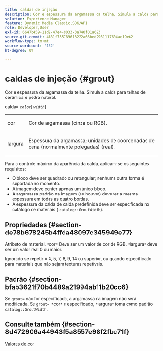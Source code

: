 ```yaml
---
title: caldas de injeção
description: Cor e espessura da argamassa da telha. Simula a calda para telhas de cerâmica e pedra natural.
solution: Experience Manager
feature: Dynamic Media Classic,SDK/API
role: Developer,User
exl-id: 6647b459-11d2-47e4-9033-3a740f01a623
source-git-commit: 4f81f755789613222a66bed2961117604ae19e62
workflow-type: tm+mt
source-wordcount: '162'
ht-degree: 0%

---
```


# caldas de injeção {#grout}

Cor e espessura da argamassa da telha. Simula a calda para telhas de cerâmica e pedra natural.

calda= *`color`*[,*`width`*]

<table id="simpletable_302B78CFC8F14E0F962D1D2064AD1371"> 
 <tr class="strow"> 
  <td class="stentry"> <p> <span class="codeph"> <span class="varname"> cor </span> </span> </p> </td>
  <td class="stentry"> <p>Cor de argamassa (cinza ou RGB). </p> </td> 
 </tr> 
 <tr class="strow"> 
  <td class="stentry"> <p> <span class="codeph"> <span class="varname"> largura </span> </span> </p> </td>
  <td class="stentry"> <p>Espessura da argamassa; unidades de coordenadas de cena (normalmente polegadas) (real). </p> </td>
 </tr> 
</table>

Para o controle máximo da aparência da calda, aplicam-se os seguintes requisitos:

* O bloco deve ser quadrado ou retangular; nenhuma outra forma é suportada no momento.
* A imagem deve conter apenas um único bloco.
* A argamassa padrão na imagem (se houver) deve ter a mesma espessura em todas as quatro bordas.
* A espessura da calda de calda predefinida deve ser especificada no catálogo de materiais ( `catalog::GroutWidth`).

## Propriedades {#section-de78b678245b4ffda48097c345949e77}

Atributo de material. `*`cor`*` Deve ser um valor de cor de RGB. `*`largura`*` deve ser um valor real 0 ou maior.

Ignorado se repetir = 4, 5, 7, 8, 9, 14 ou superior, ou quando especificado para materiais que não sejam texturas repetíveis.

## Padrão {#section-bfab3621f70b4489a21994ab11b20cc6}

Se `grout=` não for especificada, a argamassa na imagem não será modificada. Se `grout= *`cor`*` é especificado, `*`largura`*` toma como padrão `catalog::GroutWidth`.

## Consulte também {#section-8d472906a44943f5a8557e98f2fbc71f}

[Valores de cor](../../../../../ir-api/http-protocol/image-rendering-api-ref/c-ir-http-protocol-ref/c-ir-http-protocol-syntax-and-features/r-ir-color-values.md#reference-657f95c0841742d2a55a48bc938303f6)
